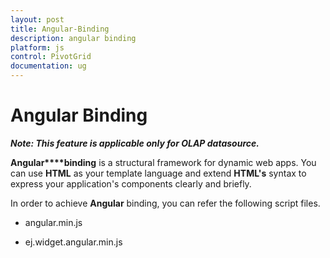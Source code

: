 ```yaml
---
layout: post
title: Angular-Binding
description: angular binding
platform: js
control: PivotGrid
documentation: ug
---
```


# Angular Binding

_**Note: This feature is applicable only for OLAP datasource.**_

**Angular****binding** is a structural framework for dynamic web apps. You can use **HTML** as your template language and extend **HTML's** syntax to express your application's components clearly and briefly.

In order to achieve **Angular** binding, you can refer the following script files. 

* angular.min.js

* ej.widget.angular.min.js



